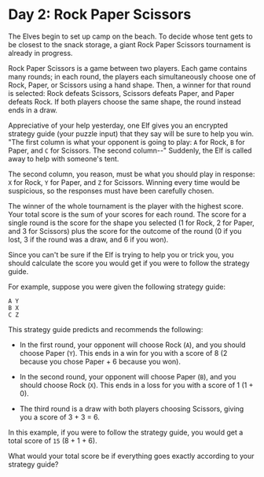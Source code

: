 # Day 2: Rock Paper Scissors

The Elves begin to set up camp on the beach. To decide whose tent gets to be
closest to the snack storage, a giant Rock Paper Scissors tournament is already
in progress.

Rock Paper Scissors is a game between two players. Each game contains many
rounds; in each round, the players each simultaneously choose one of Rock,
Paper, or Scissors using a hand shape. Then, a winner for that round is
selected: Rock defeats Scissors, Scissors defeats Paper, and Paper defeats Rock.
If both players choose the same shape, the round instead ends in a draw.

Appreciative of your help yesterday, one Elf gives you an encrypted strategy
guide (your puzzle input) that they say will be sure to help you win. "The first
column is what your opponent is going to play: `A` for Rock, `B` for Paper, and
`C` for Scissors. The second column--" Suddenly, the Elf is called away to help
with someone's tent.

The second column, you reason, must be what you should play in response: `X` for
Rock, `Y` for Paper, and `Z` for Scissors. Winning every time would be
suspicious, so the responses must have been carefully chosen.

The winner of the whole tournament is the player with the highest score. Your
total score is the sum of your scores for each round. The score for a single
round is the score for the shape you selected (1 for Rock, 2 for Paper, and 3
for Scissors) plus the score for the outcome of the round (0 if you lost, 3 if
the round was a draw, and 6 if you won).

Since you can't be sure if the Elf is trying to help you or trick you, you
should calculate the score you would get if you were to follow the strategy
guide.

For example, suppose you were given the following strategy guide:

```
A Y
B X
C Z
```

This strategy guide predicts and recommends the following:

- In the first round, your opponent will choose Rock (`A`), and you should
  choose Paper (`Y`). This ends in a win for you with a score of 8 (2 because
  you chose Paper + 6 because you won).

- In the second round, your opponent will choose Paper (`B`), and you should
  choose Rock (`X`). This ends in a loss for you with a score of 1 (1 + 0).

- The third round is a draw with both players choosing Scissors, giving you a
  score of 3 + 3 = 6.

In this example, if you were to follow the strategy guide, you would get a total
score of `15` (8 + 1 + 6).

What would your total score be if everything goes exactly according to your
strategy guide?
